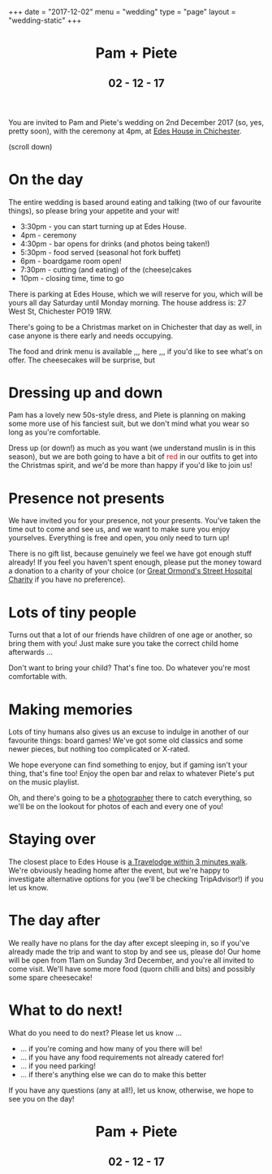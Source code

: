 +++
date = "2017-12-02"
menu = "wedding"
type = "page"
layout = "wedding-static"
+++

<div class="slide" data-background="rgb(255, 188, 140)">
<div class="content" id="first">
<header>
<h1><span id="pam">Pam</span> + Piete</h1>
<h2>02 - 12 - 17</h2>
</header>

<p>You are invited to Pam and Piete's wedding on 2nd December 2017 (so, yes, pretty soon), with the ceremony at 4pm, at <a href="https://www.westsussex.gov.uk/leisure-recreation-and-community/events-activities-and-community-venues/edes-house/">Edes House in Chichester</a>.</p>

<p>(scroll down)</p>
</div>
</div>

<div class="slide" data-background="rgb(80,200,125)">
<div class="content">
<h1>On the day</h1>

<p>The entire wedding is based around eating and talking (two of our favourite things), so please bring your appetite and your wit!</p>

<ul>
 <li>3:30pm - you can start turning up at Edes House.  </li>
 <li>4pm - ceremony</li>
 <li>4:30pm - bar opens for drinks (and photos being taken!)</li>
 <li>5:30pm - food served (seasonal hot fork buffet)</li>
 <li>6pm - boardgame room open!</li>
 <li>7:30pm - cutting (and eating) of the (cheese)cakes</li>
 <li>10pm - closing time, time to go</li>
</ul>

<p>There is parking at Edes House, which we will reserve for you, which will be yours all day Saturday until Monday morning. The house address is: 27 West St, Chichester PO19 1RW.</p>

<p>There's going to be a Christmas market on in Chichester that day as well, in case anyone is there early and needs occupying.</p>

<p>The food and drink menu is available ,,, here ,,, if you'd like to see what's on offer. The cheesecakes will be surprise, but </p>


</div>
</div>

<div class="slide" data-background="#ff9999">
<div class="content">
<h1>Dressing up and down</h1>

<p>Pam has a lovely new 50s-style dress, and Piete is planning on making some more use of his fanciest suit, but we don't mind what you wear so long as you're comfortable.</p>

<p>Dress up (or down!) as much as you want (we understand muslin is in this season), but we are both going to have a bit of <span style="color:red">red</span> in our outfits to get into the Christmas spirit, and we'd be more than happy if you'd like to join us!</p>

<!-- </div>
</div>

<div class="slide" data-background="#6699ff">
<div class="content">
 -->
<h1>Presence not presents</h1>

<p>We have invited you for your presence, not your presents. You've taken the time out to come and see us, and we want to make sure you enjoy yourselves. Everything is free and open, you only need to turn up!</p>

<p>There is no gift list, because genuinely we feel we have got enough stuff already! If you feel you haven't spent enough, please put the money toward a donation to a charity of your choice (or <a href="http://www.gosh.org/">Great Ormond's Street Hospital Charity</a> if you have no preference).</p>

<h1>Lots of tiny people</h1>

<p>Turns out that a lot of our friends have children of one age or another, so bring them with you! Just make sure you take the correct child home afterwards ...</p>

<p>Don't want to bring your child? That's fine too. Do whatever you're most comfortable with.</p>

</div>
</div>

<div class="slide" data-background="rgb(219, 169, 76)">
<div class="content">
<h1>Making memories</h1>

<p>Lots of tiny humans also gives us an excuse to indulge in another of our favourite things: board games! We've got some old classics and some newer pieces, but nothing too complicated or X-rated.</p>

<p>We hope everyone can find something to enjoy, but if gaming isn't your thing, that's fine too! Enjoy the open bar and relax to whatever Piete's put on the music playlist.</p>

<p>Oh, and there's going to be a <a href="http://adorlee.co.uk">photographer</a> there to catch everything, so we'll be on the lookout for photos of each and every one of you!</p>

<h1>Staying over</h1>

The closest place to Edes House is <a href="https://www.travelodge.co.uk/hotels/496/Chichester-Central-hotel?rooms%5B0%5D%5BroomId%5D=eecevx3g8w5ono&rooms%5B0%5D%5Badults%5D=1&rooms%5B0%5D%5Bchildren%5D=0&rooms%5B0%5D%5Bextras%5D%5B0%5D=&strikeThroughShown=0">a Travelodge within 3 minutes walk</a>. We're obviously heading home after the event, but we're happy to investigate alternative options for you (we'll be checking TripAdvisor!) if you let us know.

<h1>The day after</h1>

We really have no plans for the day after except sleeping in, so if you've already made the trip and want to stop by and see us, please do! Our home will be open from 11am on Sunday 3rd December, and you're all invited to come visit. We'll have some more food (quorn chilli and bits) and possibly some spare cheesecake!
</div>
</div>

<div class="slide" data-background="rgb(71, 112, 155)">
<div class="content" id="last">
<h1>What to do next!</h1>

What do you need to do next?  Please let us know ...

<ul>
 <li>... if you're coming and how many of you there will be!</li>
 <li>... if you have any food requirements not already catered for!</li>
 <li>... if you need parking!</li>
 <li>... if there's anything else we can do to make this better</li>
</ul>

If you have any questions (any at all!), let us know, otherwise, we hope to see you on the day!

<header>
<h1><span id="pam">Pam</span> + Piete</h1>
<h2>02 - 12 - 17</h2>
</header>

</div>
</div>

<!--
<section id="changelog">
<h1> Changelog</h1>

<ul>
 <li>20170905 Words massaged and site up.</li>
 <li>20170829 Figuring out the words</li>
</ul>

</section>
-->